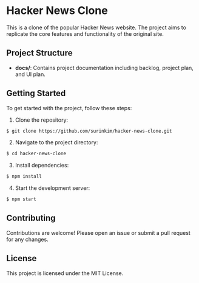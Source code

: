 # Hacker News Clone

This is a clone of the popular Hacker News website. The project aims to replicate the core features and functionality of the original site.

## Project Structure

- **docs/**: Contains project documentation including backlog, project plan, and UI plan.

## Getting Started

To get started with the project, follow these steps:

1. Clone the repository:

```sh
$ git clone https://github.com/surinkim/hacker-news-clone.git
```

2. Navigate to the project directory:

```sh
$ cd hacker-news-clone
```

3. Install dependencies:

```sh
$ npm install
```

4. Start the development server:

```sh
$ npm start
```

## Contributing

Contributions are welcome! Please open an issue or submit a pull request for any changes.

## License

This project is licensed under the MIT License.
